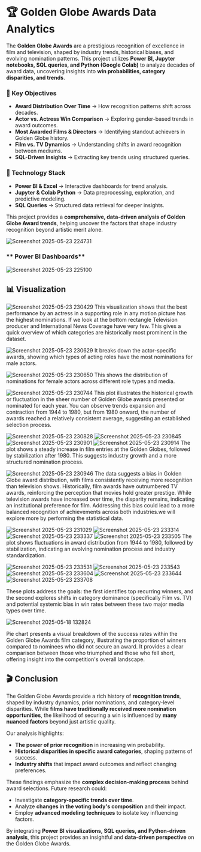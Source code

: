 # 🏆 Golden Globe Awards Data Analytics

The **Golden Globe Awards** are a prestigious recognition of excellence in film and television, shaped by industry trends, historical biases, and evolving nomination patterns. This project utilizes **Power BI, Jupyter notebooks, SQL queries, and Python (Google Colab)** to analyze decades of award data, uncovering insights into **win probabilities, category disparities, and trends**.

### **📌 Key Objectives**
- **Award Distribution Over Time** → How recognition patterns shift across decades.
- **Actor vs. Actress Win Comparison** → Exploring gender-based trends in award outcomes.
- **Most Awarded Films & Directors** → Identifying standout achievers in Golden Globe history.
- **Film vs. TV Dynamics** → Understanding shifts in award recognition between mediums.
- **SQL-Driven Insights** → Extracting key trends using structured queries.

### **📌 Technology Stack**
- **Power BI & Excel** → Interactive dashboards for trend analysis.
- **Jupyter & Colab Python** → Data preprocessing, exploration, and predictive modeling.
- **SQL Queries** → Structured data retrieval for deeper insights.

This project provides a **comprehensive, data-driven analysis of Golden Globe Award trends**, helping uncover the factors that shape industry recognition beyond artistic merit alone.



![Screenshot 2025-05-23 224731](https://github.com/user-attachments/assets/f01870df-14bb-4c39-96c7-eac5f013dcba)

### ** Power BI Dashboards**
![Screenshot 2025-05-23 225100](https://github.com/user-attachments/assets/b399e353-4ac1-4d5c-ad58-f9b874129e4f)

## 📊 Visualization


![Screenshot 2025-05-23 230429](https://github.com/user-attachments/assets/92ea2f2c-9c36-4eb8-b32c-50abe8b3b8eb)
  This visualization shows that the best performance by an actress in a supporting role in any motion picture has the highest nominations. If we look at the bottom rectangle Television producer and International News Coverage have very few. This gives a quick overview of which categories are historically most prominent in the dataset.
  
![Screenshot 2025-05-23 230629](https://github.com/user-attachments/assets/de9b808b-94a9-47a9-993a-e40342ac9fb8)
  It breaks down the actor-specific awards, showing which types of acting roles  have the most nominations for male actors.
  
![Screenshot 2025-05-23 230650](https://github.com/user-attachments/assets/4c6a285c-84aa-405d-83c0-8533ae82c15e)
  This shows the distribution of nominations for female actors across different role types and media.
  
![Screenshot 2025-05-23 230744](https://github.com/user-attachments/assets/9560b25c-1c66-4313-8619-7388b8a12a8b)
  This plot illustrates the historical growth or fluctuation in the sheer number of Golden Globe awards presented or nominated for each year. You can observe trends expansion and contraction from 1944 to 1980, but from 1980 onward, the number of awards reached a relatively consistent average, suggesting an established selection process.
  
![Screenshot 2025-05-23 230828](https://github.com/user-attachments/assets/0544165e-a8b2-4126-bf15-1a9ab4c0066a)
![Screenshot 2025-05-23 230845](https://github.com/user-attachments/assets/d2a37044-16bc-44d4-969a-18f29f0903b9)
![Screenshot 2025-05-23 230901](https://github.com/user-attachments/assets/292ca6a8-7f06-468e-b5e5-b96fd4761d5a)
![Screenshot 2025-05-23 230914](https://github.com/user-attachments/assets/b6b612d2-8ae1-42b5-9d31-c6e9d96ba058)
 The plot shows a steady increase in film entries at the Golden Globes, followed by stabilization after 1980. This suggests industry growth and a more structured nomination process.
 
![Screenshot 2025-05-23 230946](https://github.com/user-attachments/assets/f2249411-ebcf-4bf8-b337-cae585732f58)
The data suggests a bias in Golden Globe award distribution, with films consistently receiving more recognition than television shows. Historically, film awards have outnumbered TV awards, reinforcing the perception that movies hold greater prestige. While television awards have increased over time, the disparity remains, indicating an institutional preference for film. Addressing this bias could lead to a more balanced recognition of achievements across both industries.we will explore more by performing the statistical data.

![Screenshot 2025-05-23 231029](https://github.com/user-attachments/assets/b7a0bc7e-0fd5-48c4-bde3-9950905f52f4)
![Screenshot 2025-05-23 233314](https://github.com/user-attachments/assets/5b67362a-defe-4a13-8098-8722513aecc1)
![Screenshot 2025-05-23 233337](https://github.com/user-attachments/assets/96cd0c7b-7988-48f0-8e9b-03e0f2eea963)
![Screenshot 2025-05-23 233505](https://github.com/user-attachments/assets/63c533a1-ff11-46fd-aebf-b3ef32e10969)
  The plot shows fluctuations in award distribution from 1944 to 1980, followed by stabilization, indicating an evolving nomination process and industry standardization.
  
![Screenshot 2025-05-23 233531](https://github.com/user-attachments/assets/a6d8c34d-b1cf-4374-8add-12400db1b258)
![Screenshot 2025-05-23 233543](https://github.com/user-attachments/assets/71dea238-4e73-4102-b8ae-b19fe79da656)
![Screenshot 2025-05-23 233604](https://github.com/user-attachments/assets/9ada15a6-a7d0-4646-b386-9a5e122c5d59)
![Screenshot 2025-05-23 233644](https://github.com/user-attachments/assets/7325b3bb-8e10-43f5-8969-15678a7a3919)
![Screenshot 2025-05-23 233708](https://github.com/user-attachments/assets/f37f64e5-2508-4db9-8b75-05adbafcf54e)

  These plots address the goals: the first identifies top recurring winners, and the second explores shifts in category dominance (specifically Film vs. TV) and potential systemic bias in win rates between these two major media types over time.

![Screenshot 2025-05-18 132824](https://github.com/user-attachments/assets/5702a4cd-1d28-42e8-a46c-6f7745c3cab2)

   Pie chart presents a visual breakdown of the success rates within the Golden Globe Awards film category, illustrating the proportion of winners compared to nominees who did not secure an award. It provides a clear comparison between those who triumphed and those who fell short, offering insight into the competition's overall landscape.


   ## 🎬 Conclusion

The Golden Globe Awards provide a rich history of **recognition trends**, shaped by industry dynamics, prior nominations, and category-level disparities. While **films have traditionally received more nomination opportunities**, the likelihood of securing a win is influenced by **many nuanced factors** beyond just artistic quality.

Our analysis highlights:
- **The power of prior recognition** in increasing win probability.
- **Historical disparities in specific award categories**, shaping patterns of success.
- **Industry shifts** that impact award outcomes and reflect changing preferences.

These findings emphasize the **complex decision-making process** behind award selections. Future research could:
- Investigate **category-specific trends over time**.
- Analyze **changes in the voting body's composition** and their impact.
- Employ **advanced modeling techniques** to isolate key influencing factors.

By integrating **Power BI visualizations, SQL queries, and Python-driven analysis**, this project provides an insightful and **data-driven perspective** on the Golden Globe Awards.


  

